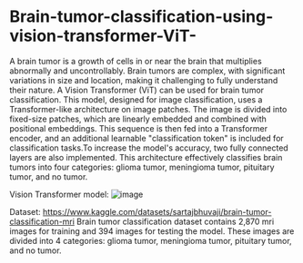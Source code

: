 # Brain-tumor-classification-using-vision-transformer-ViT-
A brain tumor is a growth of cells in or near the brain that multiplies abnormally and uncontrollably. Brain tumors are complex, with significant variations in size and location, making it challenging to fully understand their nature.
A Vision Transformer (ViT) can be used for brain tumor classification. This model, designed for image classification, uses a Transformer-like architecture on image patches. The image is divided into fixed-size patches, which are linearly embedded and combined with positional embeddings. This sequence is then fed into a Transformer encoder, and an additional learnable "classification token" is included for classification tasks.To increase the model's accuracy, two fully connected layers are also implemented. This architecture effectively classifies brain tumors into four categories: glioma tumor, meningioma tumor, pituitary tumor, and no tumor. 

Vision Transformer model:
![image](https://github.com/Priya744/Brain-tumor-classification-using-vision-transformer-ViT-/assets/98945781/a9302af1-e66f-439b-ae96-1ac7f2283d43)

Dataset:
https://www.kaggle.com/datasets/sartajbhuvaji/brain-tumor-classification-mri 
Brain tumor classification dataset contains 2,870 mri images for training and 394 images for testing the model. These images are divided into 4 categories: glioma tumor, meningioma tumor, pituitary tumor, and no tumor. 
